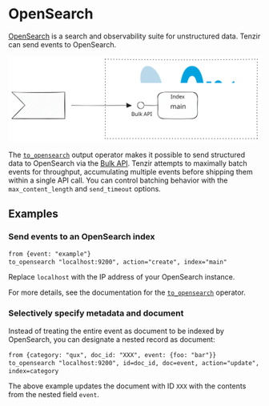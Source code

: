 # OpenSearch

[OpenSearch](https://opensearch.org) is a search and observability suite for
unstructured data. Tenzir can send events to OpenSearch.

![OpenSearch](opensearch.svg)

The [`to_opensearch`](../../tql2/operators/to_opensearch.md) output operator
makes it possible to send structured data to OpenSearch via the [Bulk
API](https://opensearch.org/docs/latest/api-reference/document-apis/bulk/).
Tenzir attempts to maximally batch events for throughput, accumulating multiple
events before shipping them within a single API call. You can control batching
behavior with the `max_content_length` and `send_timeout` options.

## Examples

### Send events to an OpenSearch index

```tql
from {event: "example"}
to_opensearch "localhost:9200", action="create", index="main"
```

Replace `localhost` with the IP address of your OpenSearch instance.

For more details, see the documentation for the
[`to_opensearch`](../../tql2/operators/to_opensearch.md) operator.

### Selectively specify metadata and document

Instead of treating the entire event as document to be indexed by OpenSearch,
you can designate a nested record as document:

```tql
from {category: "qux", doc_id: "XXX", event: {foo: "bar"}}
to_opensearch "localhost:9200", id=doc_id, doc=event, action="update", index=category
```

The above example updates the document with ID `XXX` with the contents from the
nested field `event`.
